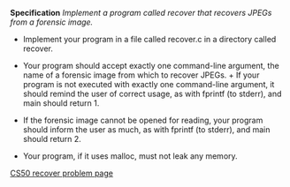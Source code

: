 **Specification**
*Implement a program called recover that recovers JPEGs from a forensic image.*

* Implement your program in a file called recover.c in a directory called recover.

* Your program should accept exactly one command-line argument, the name of a forensic image from which to recover JPEGs. + If your program is not executed with exactly one command-line argument, it should remind the user of correct usage, as with fprintf (to stderr), and main should return 1.

* If the forensic image cannot be opened for reading, your program should inform the user as much, as with fprintf (to stderr), and main should return 2.

* Your program, if it uses malloc, must not leak any memory.

[CS50 recover problem page](http://docs.cs50.net/problems/recover/recover.html)
